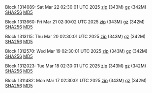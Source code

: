 Block 1314089: Sat Mar 22 02:30:01 UTC 2025 [zip](https://files.01coin.io/mainnet/2025-03-22/bootstrap.dat.zip) (343M) [gz](https://files.01coin.io/mainnet/2025-03-22/bootstrap.dat.tar.gz) (342M) [SHA256](https://files.01coin.io/mainnet/2025-03-22/sha256.txt) [MD5](https://files.01coin.io/mainnet/2025-03-22/md5.txt)

Block 1313660: Fri Mar 21 02:30:02 UTC 2025 [zip](https://files.01coin.io/mainnet/2025-03-21/bootstrap.dat.zip) (343M) [gz](https://files.01coin.io/mainnet/2025-03-21/bootstrap.dat.tar.gz) (342M) [SHA256](https://files.01coin.io/mainnet/2025-03-21/sha256.txt) [MD5](https://files.01coin.io/mainnet/2025-03-21/md5.txt)

Block 1313115: Thu Mar 20 02:30:01 UTC 2025 [zip](https://files.01coin.io/mainnet/2025-03-20/bootstrap.dat.zip) (343M) [gz](https://files.01coin.io/mainnet/2025-03-20/bootstrap.dat.tar.gz) (342M) [SHA256](https://files.01coin.io/mainnet/2025-03-20/sha256.txt) [MD5](https://files.01coin.io/mainnet/2025-03-20/md5.txt)

Block 1312570: Wed Mar 19 02:30:01 UTC 2025 [zip](https://files.01coin.io/mainnet/2025-03-19/bootstrap.dat.zip) (343M) [gz](https://files.01coin.io/mainnet/2025-03-19/bootstrap.dat.tar.gz) (342M) [SHA256](https://files.01coin.io/mainnet/2025-03-19/sha256.txt) [MD5](https://files.01coin.io/mainnet/2025-03-19/md5.txt)

Block 1312023: Tue Mar 18 02:30:01 UTC 2025 [zip](https://files.01coin.io/mainnet/2025-03-18/bootstrap.dat.zip) (343M) [gz](https://files.01coin.io/mainnet/2025-03-18/bootstrap.dat.tar.gz) (342M) [SHA256](https://files.01coin.io/mainnet/2025-03-18/sha256.txt) [MD5](https://files.01coin.io/mainnet/2025-03-18/md5.txt)

Block 1311482: Mon Mar 17 02:30:01 UTC 2025 [zip](https://files.01coin.io/mainnet/2025-03-17/bootstrap.dat.zip) (343M) [gz](https://files.01coin.io/mainnet/2025-03-17/bootstrap.dat.tar.gz) (342M) [SHA256](https://files.01coin.io/mainnet/2025-03-17/sha256.txt) [MD5](https://files.01coin.io/mainnet/2025-03-17/md5.txt)

